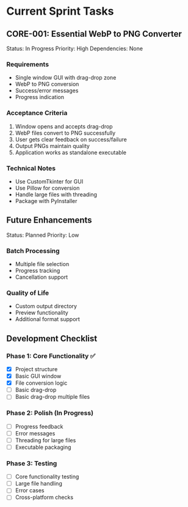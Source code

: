 # Current Sprint Tasks

## CORE-001: Essential WebP to PNG Converter
Status: In Progress
Priority: High
Dependencies: None

### Requirements
- Single window GUI with drag-drop zone
- WebP to PNG conversion
- Success/error messages
- Progress indication

### Acceptance Criteria
1. Window opens and accepts drag-drop
2. WebP files convert to PNG successfully
3. User gets clear feedback on success/failure
4. Output PNGs maintain quality
5. Application works as standalone executable

### Technical Notes
- Use CustomTkinter for GUI
- Use Pillow for conversion
- Handle large files with threading
- Package with PyInstaller

## Future Enhancements
Status: Planned
Priority: Low

### Batch Processing
- Multiple file selection
- Progress tracking
- Cancellation support

### Quality of Life
- Custom output directory
- Preview functionality
- Additional format support

## Development Checklist

### Phase 1: Core Functionality ✅
- [x] Project structure
- [x] Basic GUI window
- [x] File conversion logic
- [ ] Basic drag-drop
- [ ] Basic drag-drop multiple files

### Phase 2: Polish (In Progress)
- [ ] Progress feedback
- [ ] Error messages
- [ ] Threading for large files
- [ ] Executable packaging

### Phase 3: Testing
- [ ] Core functionality testing
- [ ] Large file handling
- [ ] Error cases
- [ ] Cross-platform checks 